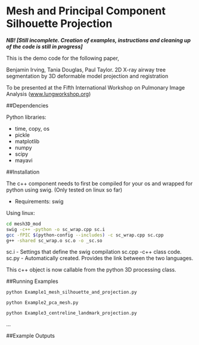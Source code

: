 Mesh and Principal Component Silhouette Projection
==========================

***NB! [Still incomplete. Creation of examples, instructions and cleaning up of the code is still in progress]***


This is the demo code for the following paper, 

Benjamin Irving, Tania Douglas, Paul Taylor. 2D X-ray airway tree segmentation by 
3D deformable model projection and registration

To be presented at the Fifth International Workshop on Pulmonary Image Analysis (www.lungworkshop.org)

##Dependencies

Python libraries:
- time, copy, os
- pickle
- matplotlib
- numpy
- scipy
- mayavi


##Installation

The c++ component needs to first be compiled for your os and wrapped for python using swig. 
(Only tested on linux so far)

- Requirements: swig

Using linux:

``` bash
cd mesh3D_mod
swig -c++ -python -o sc_wrap.cpp sc.i
gcc -fPIC $(python-config --includes) -c sc_wrap.cpp sc.cpp
g++ -shared sc_wrap.o sc.o -o _sc.so
```

sc.i - Settings that define the swig compilation
sc.cpp -c++ class code. 
sc.py - Automatically created. Provides the link between the two languages. 

This c++ object is now callable from the python 3D processing class. 

##Running Examples

`python Example1_mesh_silhouette_and_projection.py`

`python Example2_pca_mesh.py`

`python Example3_centreline_landmark_projection.py`

...

##Example Outputs
